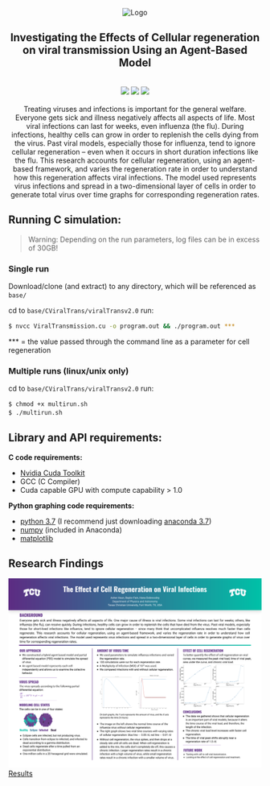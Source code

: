 <p align="center">
  <img src="/Splash.png" alt="Logo">

  <h2 align="center">Investigating the Effects of Cellular regeneration on viral transmission Using an Agent-Based Model</h2>

  <p align="center">
    <br />
    <img src="https://img.shields.io/badge/Made%20using-NVidia%20Cuda-brightgreen">
    <img src="https://img.shields.io/badge/Made%20Using-Python%203-yellow">
    <img src="https://img.shields.io/badge/Version-2.0-blue">
    <br />
    <br />
    Treating viruses and infections is important for the general welfare. Everyone gets sick and illness negatively affects all aspects of life. Most viral infections can last for weeks, even influenza (the flu). During infections, healthy cells can grow in order to replenish the cells dying from the virus. Past viral models, especially those for influenza, tend to ignore cellular regeneration – even when it occurs in short duration infections like the flu. This research accounts for cellular regeneration, using an agent-based framework, and varies the regeneration rate in order to understand how this regeneration affects viral infections. The model used represents virus infections and spread in a two-dimensional layer of cells in order to generate total virus over time graphs for corresponding regeneration rates.
  </p>
</p>

## Running C simulation:
> Warning: Depending on the run parameters, log files can be in excess of 30GB!
### Single run
Download/clone (and extract) to any directory, which will be referenced as `base/`

cd to ```base/CViralTrans/viralTransv2.0```
run:
```bash
$ nvcc ViralTransmission.cu -o program.out && ./program.out ***
```
*** = the value passed through the command line as a parameter for cell regeneration
### Multiple runs (linux/unix only)
cd to ```base/CViralTrans/viralTransv2.0```
run:
```bash
$ chmod +x multirun.sh
$ ./multirun.sh
```

## Library and API requirements:

**C code requirements:**

* [Nvidia Cuda Toolkit](https://developer.nvidia.com/cuda-downloads)
* GCC (C Compiler)
* Cuda capable GPU with compute capability > 1.0

**Python graphing code requirements:**

* [python 3.7](https://www.python.org/downloads/) (I recommend just downloading [anaconda 3.7](https://www.anaconda.com/distribution/))
* [numpy](https://numpy.org/) (included in Anaconda)
* [matplotlib](https://matplotlib.org/)

## Research Findings
![Poster](https://github.com/athaun/Cuda-influenza-model/blob/master/poster%20SRS.png)
[Results](https://github.com/athaun/Graph-results)
